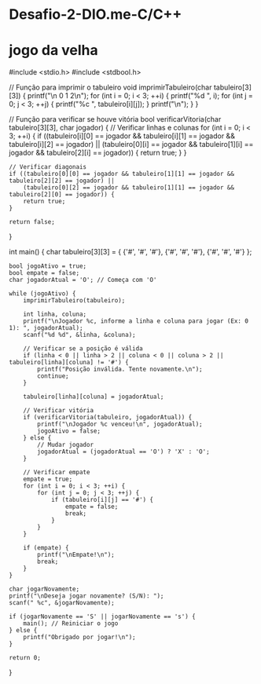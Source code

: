 # Desafio-2-DIO.me-C/C++
# jogo da velha

#include <stdio.h>
#include <stdbool.h>

// Função para imprimir o tabuleiro
void imprimirTabuleiro(char tabuleiro[3][3]) {
    printf("\n  0 1 2\n");
    for (int i = 0; i < 3; ++i) {
        printf("%d ", i);
        for (int j = 0; j < 3; ++j) {
            printf("%c ", tabuleiro[i][j]);
        }
        printf("\n");
    }
}

// Função para verificar se houve vitória
bool verificarVitoria(char tabuleiro[3][3], char jogador) {
    // Verificar linhas e colunas
    for (int i = 0; i < 3; ++i) {
        if ((tabuleiro[i][0] == jogador && tabuleiro[i][1] == jogador && tabuleiro[i][2] == jogador) ||
            (tabuleiro[0][i] == jogador && tabuleiro[1][i] == jogador && tabuleiro[2][i] == jogador)) {
            return true;
        }
    }

    // Verificar diagonais
    if ((tabuleiro[0][0] == jogador && tabuleiro[1][1] == jogador && tabuleiro[2][2] == jogador) ||
        (tabuleiro[0][2] == jogador && tabuleiro[1][1] == jogador && tabuleiro[2][0] == jogador)) {
        return true;
    }

    return false;
}

int main() {
    char tabuleiro[3][3] = {
        {'#', '#', '#'},
        {'#', '#', '#'},
        {'#', '#', '#'}
    };

    bool jogoAtivo = true;
    bool empate = false;
    char jogadorAtual = 'O'; // Começa com 'O'

    while (jogoAtivo) {
        imprimirTabuleiro(tabuleiro);

        int linha, coluna;
        printf("\nJogador %c, informe a linha e coluna para jogar (Ex: 0 1): ", jogadorAtual);
        scanf("%d %d", &linha, &coluna);

        // Verificar se a posição é válida
        if (linha < 0 || linha > 2 || coluna < 0 || coluna > 2 || tabuleiro[linha][coluna] != '#') {
            printf("Posição inválida. Tente novamente.\n");
            continue;
        }

        tabuleiro[linha][coluna] = jogadorAtual;

        // Verificar vitória
        if (verificarVitoria(tabuleiro, jogadorAtual)) {
            printf("\nJogador %c venceu!\n", jogadorAtual);
            jogoAtivo = false;
        } else {
            // Mudar jogador
            jogadorAtual = (jogadorAtual == 'O') ? 'X' : 'O';
        }

        // Verificar empate
        empate = true;
        for (int i = 0; i < 3; ++i) {
            for (int j = 0; j < 3; ++j) {
                if (tabuleiro[i][j] == '#') {
                    empate = false;
                    break;
                }
            }
        }

        if (empate) {
            printf("\nEmpate!\n");
            break;
        }
    }

    char jogarNovamente;
    printf("\nDeseja jogar novamente? (S/N): ");
    scanf(" %c", &jogarNovamente);

    if (jogarNovamente == 'S' || jogarNovamente == 's') {
        main(); // Reiniciar o jogo
    } else {
        printf("Obrigado por jogar!\n");
    }

    return 0;
}
